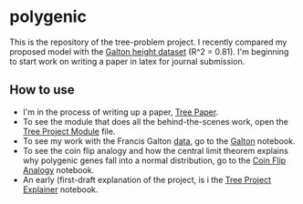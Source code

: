 # polygenic
This is the repository of the tree-problem project. I recently compared my proposed model with the [Galton height dataset](https://dataverse.harvard.edu/dataset.xhtml?persistentId=doi:10.7910/DVN/T0HSJ1) (R^2 = 0.81). I'm beginning to start work on writing a paper in latex for journal submission. 


## How to use
* I'm in the process of writing up a paper, [Tree Paper](Tree_Paper.pdf).
* To see the module that does all the behind-the-scenes work, open the [Tree Project Module](tree_functions.py) file.
* To see my work with the Francis Galton [data](https://dataverse.harvard.edu/dataset.xhtml?persistentId=doi:10.7910/DVN/T0HSJ1), go to the [Galton](galton.ipynb) notebook.
* To see the coin flip analogy and how the central limit theorem explains why polygenic genes fall into a normal distribution, go to the [Coin Flip Analogy](coin_flip_analogy.ipynb) notebook.
* An early (first-draft explanation of the project, is i the [Tree Project Explainer](tree_project_explainer.ipynb) notebook. 



